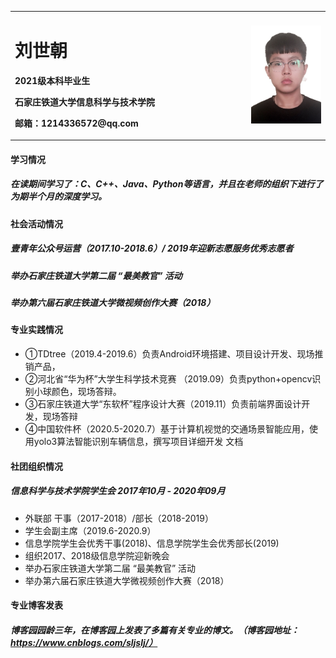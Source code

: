 <table border="0"> <tr> <td width="75%"> <h1>刘世朝</h1> <p><b>2021级本科毕业生</b></p> <p><b>石家庄铁道大学信息科学与技术学院</b></p> <p><b>邮箱：1214336572@qq.com</b></p>  </td> <td width="25%"> <img src="/11.jpg" width="100%">  </td> </tr> </table>



#### 学习情况 
##### 在读期间学习了：C、C++、Java、Python等语言，并且在老师的组织下进行了为期半个月的深度学习。



#### 社会活动情况
##### 壹青年公众号运营（2017.10-2018.6）/	2019年迎新志愿服务优秀志愿者
##### 举办石家庄铁道大学第二届	“最美教官”	活动
##### 举办第六届石家庄铁道大学微视频创作大赛（2018）




#### 专业实践情况
- ①TDtree（2019.4-2019.6）负责Android环境搭建、项目设计开发、现场推销产品，
- ②河北省“华为杯”大学生科学技术竞赛				（2019.09）负责python+opencv识别小球颜色，现场答辩。
- ③石家庄铁道大学“东软杯”程序设计大赛（2019.11）负责前端界面设计开发，现场答辩
- ④中国软件杯（2020.5-2020.7）基于计算机视觉的交通场景智能应用，使用yolo3算法智能识别车辆信息，撰写项目详细开发 文档




#### 社团组织情况
##### 信息科学与技术学院学生会             2017年10月		-	2020年09月
- 外联部	干事（2017-2018）/部长（2018-2019）
- 学生会副主席（2019.6-2020.9）
- 信息学院学生会优秀干事(2018)、信息学院学生会优秀部长(2019)
- 组织2017、2018级信息学院迎新晚会
- 举办石家庄铁道大学第二届	“最美教官”	活动
- 举办第六届石家庄铁道大学微视频创作大赛（2018）




#### 专业博客发表
##### 博客园园龄三年，在博客园上发表了多篇有关专业的博文。（博客园地址：https://www.cnblogs.com/sljslj/）
